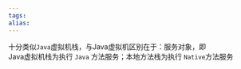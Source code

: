 ```yaml
---
tags: 
alias:
---
```


十分类似`Java`虚拟机栈，与Java虚拟机区别在于：服务对象，即  
Java虚拟机栈为执行 `Java` 方法服务；本地方法栈为执行 `Native`方法服务

